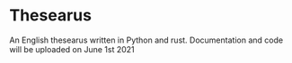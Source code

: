 # Thesearus
An English thesearus written in Python and rust. Documentation and code will be uploaded on June 1st 2021
